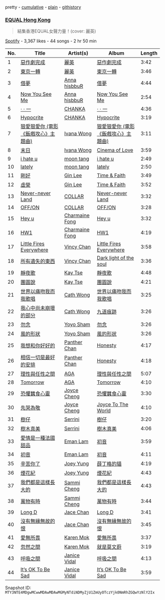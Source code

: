 pretty - [cumulative](/playlists/cumulative/37i9dQZF1DX6W1YbI0Nbnc.md) - [plain](/playlists/plain/37i9dQZF1DX6W1YbI0Nbnc) - [githistory](https://github.githistory.xyz/mackorone/spotify-playlist-archive/blob/main/playlists/plain/37i9dQZF1DX6W1YbI0Nbnc)

### [EQUAL Hong Kong](https://open.spotify.com/playlist/37i9dQZF1DX6W1YbI0Nbnc)

> 結集香港EQUAL女聲力量！\(cover: 麗英\)

[Spotify](https://open.spotify.com/user/spotify) - 3,367 likes - 44 songs - 2 hr 50 min

| No. | Title | Artist(s) | Album | Length |
|---|---|---|---|---|
| 1 | [惡作劇完成](https://open.spotify.com/track/3WDXsnzbshvwHfZcQDFD8z) | [麗英](https://open.spotify.com/artist/0Ikg5QGqfXvrtaSosMFruS) | [惡作劇完成](https://open.spotify.com/album/63JmXQrdYEUKJ2ANiT36L4) | 3:42 |
| 2 | [東京一轉](https://open.spotify.com/track/3nqgEI17nKvQgSWTZZqS1z) | [麗英](https://open.spotify.com/artist/0Ikg5QGqfXvrtaSosMFruS) | [東京一轉](https://open.spotify.com/album/6TPewpYFnJSHsoC2PUMDh0) | 3:46 |
| 3 | [借夢](https://open.spotify.com/track/2OypHetAmUaCOzqHwSUGGn) | [Anna hisbbuR](https://open.spotify.com/artist/1aGiVSaZQoVVgMOLYF5yVR) | [借夢](https://open.spotify.com/album/217H0K4lcncewRCzm1AXME) | 4:44 |
| 4 | [Now You See Me](https://open.spotify.com/track/3heiV6V4Hyb3KPlC30Zazj) | [Anna hisbbuR](https://open.spotify.com/artist/1aGiVSaZQoVVgMOLYF5yVR) | [Now You See Me](https://open.spotify.com/album/3I56h2xHwElfL02U8grGT4) | 2:54 |
| 5 | [· · 一](https://open.spotify.com/track/6udvMAKpaJ99XOzCv0GrYN) | [CHANKA](https://open.spotify.com/artist/4utRb36IMsCRI6nycGb4JR) | [· · 一](https://open.spotify.com/album/2PY375a2tZKvK809i4Y0yg) | 4:36 |
| 6 | [Hypocrite](https://open.spotify.com/track/0tQVGTGduJETC5jRWni2Uo) | [CHANKA](https://open.spotify.com/artist/4utRb36IMsCRI6nycGb4JR) | [Hypocrite](https://open.spotify.com/album/6ePbNHhbr42Am5eUAshYm8) | 3:19 |
| 7 | [狠愛狠愛你 \(電影《飯戲攻心》主題曲\)](https://open.spotify.com/track/1fa9QcGSL6hirANbdUVADq) | [Ivana Wong](https://open.spotify.com/artist/27WDr8Ky1j0LtgY82Ttk5S) | [狠愛狠愛你 \(電影《飯戲攻心》主題曲\)](https://open.spotify.com/album/5RcB9sLZnn2RP9JTPQ29Lv) | 3:11 |
| 8 | [末日](https://open.spotify.com/track/1x591BetVMT2xOu0Oijxle) | [Ivana Wong](https://open.spotify.com/artist/27WDr8Ky1j0LtgY82Ttk5S) | [Cinema of Love](https://open.spotify.com/album/1XXS5wwMFifcaYijzfRXiu) | 3:59 |
| 9 | [i hate u](https://open.spotify.com/track/1SMS6ig5qiNbjYfm3du2rM) | [moon tang](https://open.spotify.com/artist/51ZhiTtynrHq7tD4xfGZV7) | [i hate u](https://open.spotify.com/album/34CBGNvwe29SICNBKEXhzI) | 2:49 |
| 10 | [lately](https://open.spotify.com/track/0xEpNvwICCpdZU6i2h0GUr) | [moon tang](https://open.spotify.com/artist/51ZhiTtynrHq7tD4xfGZV7) | [lately](https://open.spotify.com/album/69k19hsB1YmW23a7Z5fHqf) | 2:50 |
| 11 | [剛好](https://open.spotify.com/track/2glEQhYzV4hvVM5tTuKzI2) | [Gin Lee](https://open.spotify.com/artist/0UtXMxHMXhwQUI6G6TFDt1) | [Time & Faith](https://open.spotify.com/album/4kVnFSELfabAHeMobiNSGv) | 3:49 |
| 12 | [虛榮](https://open.spotify.com/track/5puEYsEdjTrlUmnjSNfR2u) | [Gin Lee](https://open.spotify.com/artist/0UtXMxHMXhwQUI6G6TFDt1) | [Time & Faith](https://open.spotify.com/album/4kVnFSELfabAHeMobiNSGv) | 3:52 |
| 13 | [Never\-never Land](https://open.spotify.com/track/2MKENhpdJ8egUGHl6EWG5F) | [COLLAR](https://open.spotify.com/artist/1IlMpBkrZ4Na4S9fOcuN3f) | [Never\-never Land](https://open.spotify.com/album/1rMS9dyJwf4mPubmsoGhh4) | 3:32 |
| 14 | [OFF/ON](https://open.spotify.com/track/1k4epQqpbGkyIm3O6bRALu) | [COLLAR](https://open.spotify.com/artist/1IlMpBkrZ4Na4S9fOcuN3f) | [OFF/ON](https://open.spotify.com/album/2rbid0M6p0FaDplPh5ey6P) | 3:28 |
| 15 | [Hey u](https://open.spotify.com/track/3vJKrE9ZYD4qOuHShG8vrf) | [Charmaine Fong](https://open.spotify.com/artist/1DgBVE3lCnC7Osg9zpAt6N) | [Hey u](https://open.spotify.com/album/5EGo1lAzXuQZtM4aEkNEgt) | 3:32 |
| 16 | [HW1](https://open.spotify.com/track/7CbFYLWp5WI3K9p57d1X9w) | [Charmaine Fong](https://open.spotify.com/artist/1DgBVE3lCnC7Osg9zpAt6N) | [HW1](https://open.spotify.com/album/27olYw9kfefaxM2oqtXhbg) | 4:19 |
| 17 | [Little Fires Everywhere](https://open.spotify.com/track/5uWahe0l5I1UCAjQbBKeo3) | [Vincy Chan](https://open.spotify.com/artist/1ehwpBADazgPy9ypV77FMx) | [Little Fires Everywhere](https://open.spotify.com/album/70IExqytUA7KyWUym2cOfO) | 3:58 |
| 18 | [所有遺失的東西](https://open.spotify.com/track/02caGRpsw7IjGu99OZpJwf) | [Vincy Chan](https://open.spotify.com/artist/1ehwpBADazgPy9ypV77FMx) | [Dark light of the soul](https://open.spotify.com/album/2M0U7cvfPl5cZ3YDsR3MuJ) | 3:36 |
| 19 | [靜夜歌](https://open.spotify.com/track/7uVPQnJIh2x4J3UOZSELYN) | [Kay Tse](https://open.spotify.com/artist/6XtWdWAC7rNqXwbs8hGqP9) | [靜夜歌](https://open.spotify.com/album/6GZ1SDblzNaLfcMerPxgRJ) | 4:48 |
| 20 | [團圓說](https://open.spotify.com/track/1hSO2gFy57hFzDzQzDDiei) | [Kay Tse](https://open.spotify.com/artist/6XtWdWAC7rNqXwbs8hGqP9) | [團圓說](https://open.spotify.com/album/1x04K2Hc3MLci681Q6XTws) | 4:21 |
| 21 | [世界以痛吻我而我歌唱](https://open.spotify.com/track/195Gmi1g3kfXYc8P3RxNG6) | [Cath Wong](https://open.spotify.com/artist/2Kym4g2CjFyRO3Hx3phNEM) | [世界以痛吻我而我歌唱](https://open.spotify.com/album/3AnrSmzMoFPhBKWoMo46G8) | 3:25 |
| 22 | [我心中尚未崩壞的部分](https://open.spotify.com/track/6BymbyJEEn85vcJnr5aAkR) | [Cath Wong](https://open.spotify.com/artist/2Kym4g2CjFyRO3Hx3phNEM) | [九道痕跡](https://open.spotify.com/album/6QFTcrYF9rFdZ6uyXTWVPu) | 3:26 |
| 23 | [勿念](https://open.spotify.com/track/7jo1ash37IUB5NyviV7ajO) | [Yoyo Sham](https://open.spotify.com/artist/2OrCYFzQYE1TmevdYARnU1) | [勿念](https://open.spotify.com/album/09P4na1xZen1gwM63oVMGH) | 3:26 |
| 24 | [風的形狀](https://open.spotify.com/track/7iQdInUqIpVdatCooLZC3A) | [Yoyo Sham](https://open.spotify.com/artist/2OrCYFzQYE1TmevdYARnU1) | [風的形狀](https://open.spotify.com/album/6izq53hfBehpRw4IlM9lT2) | 3:26 |
| 25 | [我想和你好好的](https://open.spotify.com/track/7CkJnz49JGUY76W7zl3vad) | [Panther Chan](https://open.spotify.com/artist/3jS58yKkLzOd8S8IHyCsEm) | [Honesty](https://open.spotify.com/album/4ikmdAhDo4AOmHmugvz1sT) | 4:17 |
| 26 | [相信一切是最好的安排](https://open.spotify.com/track/5BYg9NfU9ynzhp3UBX49bY) | [Panther Chan](https://open.spotify.com/artist/3jS58yKkLzOd8S8IHyCsEm) | [Honesty](https://open.spotify.com/album/4ikmdAhDo4AOmHmugvz1sT) | 4:18 |
| 27 | [理性與任性之間](https://open.spotify.com/track/2sQ1tPY9JSeBbmEefD8kir) | [AGA](https://open.spotify.com/artist/1opXC6lrFxsiDks53X5d3Q) | [理性與任性之間](https://open.spotify.com/album/51jtxD1lp3MlhECZAtBBB9) | 5:07 |
| 28 | [Tomorrow](https://open.spotify.com/track/0LuBQym8RGIcybVJE5F5iE) | [AGA](https://open.spotify.com/artist/1opXC6lrFxsiDks53X5d3Q) | [Tomorrow](https://open.spotify.com/album/5jLneIxjJyBOb8GC96tJy1) | 4:10 |
| 29 | [恐懼蠶食心靈](https://open.spotify.com/track/5B5cFo2zP4DoPucjFLpiuj) | [Joyce Cheng](https://open.spotify.com/artist/1y4HuOPsPuo8bBIzk5CXsV) | [恐懼蠶食心靈](https://open.spotify.com/album/0FrVK9qBrzzP1WRDRgGL1M) | 3:30 |
| 30 | [先哭為敬](https://open.spotify.com/track/7oVLiGq3yyLnGzlKvhgd3t) | [Joyce Cheng](https://open.spotify.com/artist/1y4HuOPsPuo8bBIzk5CXsV) | [Joyce To The World](https://open.spotify.com/album/7cFAV4DrbsYVLtLxVknIQF) | 4:10 |
| 31 | [樹仔](https://open.spotify.com/track/67W3qb59EIvEW1PqkPL9h9) | [Serrini](https://open.spotify.com/artist/0u3m5Sy2zsq4Gk0aduH9s7) | [樹仔](https://open.spotify.com/album/3Ut8qXmLOY3YP7vL8cqsHQ) | 3:20 |
| 32 | [樹木真美](https://open.spotify.com/track/3V62hqp8AIqkSfr8Ys2lzP) | [Serrini](https://open.spotify.com/artist/0u3m5Sy2zsq4Gk0aduH9s7) | [樹木真美](https://open.spotify.com/album/24gJxtIlfZDK6SnR2MiuiU) | 4:06 |
| 33 | [愛情是一種法國甜品](https://open.spotify.com/track/1K3oDw5cEqKnzmc6AWgSgO) | [Eman Lam](https://open.spotify.com/artist/3SJsybXfmMSrXcwpK56YuU) | [初音](https://open.spotify.com/album/4fVFgdlOH9JZVH60Su5Dkw) | 3:59 |
| 34 | [初音](https://open.spotify.com/track/6FyLbzoyucZwgQVa0OdoAV) | [Eman Lam](https://open.spotify.com/artist/3SJsybXfmMSrXcwpK56YuU) | [初音](https://open.spotify.com/album/4fVFgdlOH9JZVH60Su5Dkw) | 4:11 |
| 35 | [辛苦你了](https://open.spotify.com/track/07oBvxfhCbQoWEnT2cL9hv) | [Joey Yung](https://open.spotify.com/artist/2zzKlxMsKTPMsZacZCPRNA) | [薛丁格的貓](https://open.spotify.com/album/73ntd6cAsmKAifVFpljds3) | 4:19 |
| 36 | [煙花紀](https://open.spotify.com/track/7y0if6xLlBD2SjLliFnRai) | [Joey Yung](https://open.spotify.com/artist/2zzKlxMsKTPMsZacZCPRNA) | [煙花紀](https://open.spotify.com/album/2RELGUewvDpIt0Cf1Xpfq4) | 4:43 |
| 37 | [我們都是這樣長大的](https://open.spotify.com/track/37gQxPrcu81gpr5SbOlIJO) | [Sammi Cheng](https://open.spotify.com/artist/3XCnp5UV5wnNw49Xuka9qH) | [我們都是這樣長大的](https://open.spotify.com/album/4mL1ps3XVRbJP7ON16qf8j) | 4:43 |
| 38 | [萬物有時](https://open.spotify.com/track/5gE4HG83INsGkkJPkwQVjk) | [Sammi Cheng](https://open.spotify.com/artist/3XCnp5UV5wnNw49Xuka9qH) | [萬物有時](https://open.spotify.com/album/6Xq3BT9jPBjAvlAPyEVMnF) | 3:44 |
| 39 | [Long D](https://open.spotify.com/track/3tzjn5ILVuHc4eSLTH60lY) | [Jace Chan](https://open.spotify.com/artist/1SCaQu3jTbcKIjy8aC7KHa) | [Long D](https://open.spotify.com/album/3SGir5Xnex2E02jNYAzRnr) | 3:41 |
| 40 | [沒有無緣無故的恨](https://open.spotify.com/track/6YI4OXOVtZ29Rc7GxOI4sY) | [Jace Chan](https://open.spotify.com/artist/1SCaQu3jTbcKIjy8aC7KHa) | [沒有無緣無故的恨](https://open.spotify.com/album/3UugGjG8QfPiwvBDbRuhL8) | 3:45 |
| 41 | [愛無所畏](https://open.spotify.com/track/6O5uUbslvuPgrJdMkCvpEz) | [Karen Mok](https://open.spotify.com/artist/6jlz5QSUqbKE4vnzo2qfP1) | [愛無所畏](https://open.spotify.com/album/4Tag19FbgclZkAmP77Gime) | 3:37 |
| 42 | [忽然之間](https://open.spotify.com/track/1VY48jCBWuapKl0N5MXoJD) | [Karen Mok](https://open.spotify.com/artist/6jlz5QSUqbKE4vnzo2qfP1) | [就是莫文蔚](https://open.spotify.com/album/2uNig55B76kXgNg54GGY2D) | 3:19 |
| 43 | [呼吸之間](https://open.spotify.com/track/1eVGIJZMTyms9dpWI70aJi) | [Janice Vidal](https://open.spotify.com/artist/68gYAqni9tSrACmLCp4qoM) | [呼吸之間](https://open.spotify.com/album/2W6R3leFpPzSrZLkF7oFJR) | 4:13 |
| 44 | [It’s OK To Be Sad](https://open.spotify.com/track/0up477QX11ffSLneXa0xHA) | [Janice Vidal](https://open.spotify.com/artist/68gYAqni9tSrACmLCp4qoM) | [It’s OK To Be Sad](https://open.spotify.com/album/5HJdjpBgRxl4XcMuimvho9) | 3:59 |

Snapshot ID: `MTY3NTE4MDgwMCwwMDAwMDAwMGMyNTdiNDMyZjU1ZmUyOTczYjk0NmRhZGQwYzNlY2Ix`
